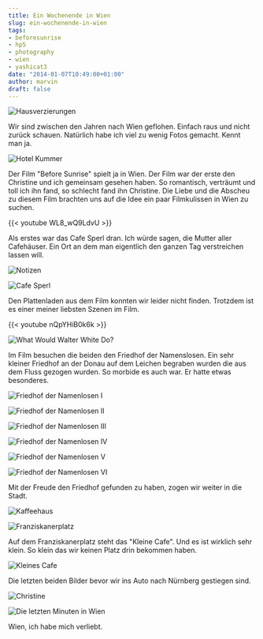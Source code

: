```yaml
---
title: Ein Wochenende in Wien
slug: ein-wochenende-in-wien
tags:
- beforesunrise
- hp5
- photography
- wien
- yashicat3
date: "2014-01-07T10:49:00+01:00"
author: marvin
draft: false
---
```

![Hausverzierungen](/images/11685094483_21bc1595d7_b.jpg)

Wir sind zwischen den Jahren nach Wien geflohen. Einfach raus und nicht
zurück schauen. Natürlich habe ich viel zu wenig Fotos gemacht. Kennt
man ja.

![Hotel Kummer](/images/11685121896_62f3816fde_b.jpg)

Der Film "Before Sunrise" spielt ja in Wien. Der Film war der erste den
Christine und ich gemeinsam gesehen haben. So romantisch, verträumt und
toll ich ihn fand, so schlecht fand ihn Christine. Die Liebe und die
Abscheu zu diesem Film brachten uns auf die Idee ein paar Filmkulissen
in Wien zu suchen.

{{< youtube WL8_wQ9LdvU >}}

Als erstes war das Cafe Sperl dran. Ich würde sagen, die Mutter aller
Cafehäuser. Ein Ort an dem man eigentlich den ganzen Tag verstreichen
lassen will.

![Notizen](/images/11684648523_f0887a7efc_b.jpg)

![Cafe Sperl](/images/11684431955_db97512cc3_b.jpg)

Den Plattenladen aus dem Film konnten wir leider nicht finden. Trotzdem
ist es einer meiner liebsten Szenen im Film.

{{< youtube nQpYHiB0k6k >}}

![What Would Walter White Do?](/images/11685250466_8d319889f8_b.jpg)

Im Film besuchen die beiden den Friedhof der Namenslosen. Ein sehr
kleiner Friedhof an der Donau auf dem Leichen begraben wurden die aus
dem Fluss gezogen wurden. So morbide es auch war. Er hatte etwas
besonderes.

![Friedhof der Namenlosen I](/images/11684752213_3caf6e527e_b.jpg)

![Friedhof der Namenlosen II](/images/11684783903_cb272b5e1b_b.jpg)

![Friedhof der Namenlosen III](/images/11684849603_da5eb4e65f_b.jpg)

![Friedhof der Namenlosen IV](/images/11684865113_c30a9cb7a6_b.jpg)

![Friedhof der Namenlosen V](/images/11684995054_46e96a9626_b.jpg)

![Friedhof der Namenlosen VI](/images/11684698815_b308a1d16c_b.jpg)

Mit der Freude den Friedhof gefunden zu haben, zogen wir weiter in die
Stadt.

![Kaffeehaus](/images/11685047184_57a3ec1359_b.jpg)

![Franziskanerplatz](/images/11685082174_ab3ef90fcc_b.jpg)

Auf dem Franziskanerplatz steht das "Kleine Cafe". Und es ist wirklich
sehr klein. So klein das wir keinen Platz drin bekommen haben.

![Kleines Cafe](/images/11685189544_804bf3cc80_b.jpg)

Die letzten beiden Bilder bevor wir ins Auto nach Nürnberg gestiegen
sind.

![Christine](/images/11685277164_cfe133cc82_b.jpg)

![Die letzten Minuten in Wien](/images/11685643206_43d958b3b3_b.jpg)

Wien, ich habe mich verliebt.